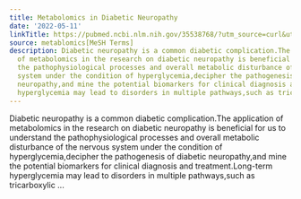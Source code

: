 ```yaml
---
title: Metabolomics in Diabetic Neuropathy
date: '2022-05-11'
linkTitle: https://pubmed.ncbi.nlm.nih.gov/35538768/?utm_source=curl&utm_medium=rss&utm_campaign=pubmed-2&utm_content=1Zkrxt7ktlCbHBXEV3v65xxSnkSWNsJ1A6Fq3gBniKhGfIUslK&fc=20210907212339&ff=20220513213958&v=2.17.6
source: metablomics[MeSH Terms]
description: Diabetic neuropathy is a common diabetic complication.The application
  of metabolomics in the research on diabetic neuropathy is beneficial for us to understand
  the pathophysiological processes and overall metabolic disturbance of the nervous
  system under the condition of hyperglycemia,decipher the pathogenesis of diabetic
  neuropathy,and mine the potential biomarkers for clinical diagnosis and treatment.Long-term
  hyperglycemia may lead to disorders in multiple pathways,such as tricarboxylic ...
---
```

Diabetic neuropathy is a common diabetic complication.The application of metabolomics in the research on diabetic neuropathy is beneficial for us to understand the pathophysiological processes and overall metabolic disturbance of the nervous system under the condition of hyperglycemia,decipher the pathogenesis of diabetic neuropathy,and mine the potential biomarkers for clinical diagnosis and treatment.Long-term hyperglycemia may lead to disorders in multiple pathways,such as tricarboxylic ...
